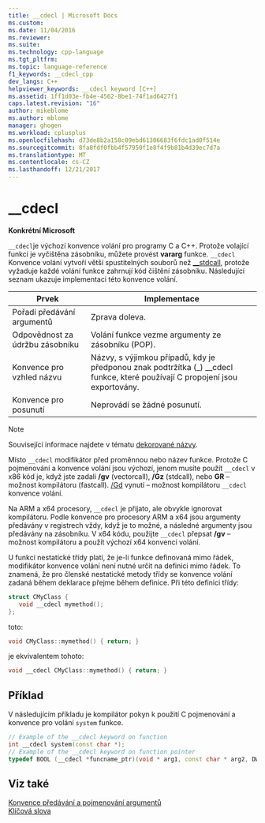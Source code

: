 ```yaml
---
title: __cdecl | Microsoft Docs
ms.custom: 
ms.date: 11/04/2016
ms.reviewer: 
ms.suite: 
ms.technology: cpp-language
ms.tgt_pltfrm: 
ms.topic: language-reference
f1_keywords: __cdecl_cpp
dev_langs: C++
helpviewer_keywords: __cdecl keyword [C++]
ms.assetid: 1ff1d03e-fb4e-4562-8be1-74f1ad6427f1
caps.latest.revision: "16"
author: mikeblome
ms.author: mblome
manager: ghogen
ms.workload: cplusplus
ms.openlocfilehash: d73de8b2a158c09ebd61306683f6fdc1ad0f514e
ms.sourcegitcommit: 8fa8fdf0fbb4f57950f1e8f4f9b81b4d39ec7d7a
ms.translationtype: MT
ms.contentlocale: cs-CZ
ms.lasthandoff: 12/21/2017
---
```

# <a name="cdecl"></a>__cdecl
**Konkrétní Microsoft**  
  
 `__cdecl`je výchozí konvence volání pro programy C a C++. Protože volající funkcí je vyčištěna zásobníku, můžete provést **vararg** funkce. `__cdecl` Konvence volání vytvoří větší spustitelných souborů než [__stdcall](../cpp/stdcall.md), protože vyžaduje každé volání funkce zahrnují kód čištění zásobníku. Následující seznam ukazuje implementaci této konvence volání.  
  
|Prvek|Implementace|  
|-------------|--------------------|  
|Pořadí předávání argumentů|Zprava doleva.|  
|Odpovědnost za údržbu zásobníku|Volání funkce vezme argumenty ze zásobníku (POP).|  
|Konvence pro vzhled názvu|Názvy, s výjimkou případů, kdy je předponou znak podtržítka (_) \__cdecl funkce, které používají C propojení jsou exportovány.|  
|Konvence pro posunutí|Neprovádí se žádné posunutí.|  
  
> [!NOTE]
>  Související informace najdete v tématu [dekorované názvy](../build/reference/decorated-names.md).  
  
 Místo `__cdecl` modifikátor před proměnnou nebo název funkce. Protože C pojmenování a konvence volání jsou výchozí, jenom musíte použít `__cdecl` v x86 kód je, když jste zadali **/gv** (vectorcall), **/Gz** (stdcall), nebo  **GR** – možnost kompilátoru (fastcall). [/Gd](../build/reference/gd-gr-gv-gz-calling-convention.md) vynutí – možnost kompilátoru `__cdecl` konvence volání.  
  
 Na ARM a x64 procesory, `__cdecl` je přijato, ale obvykle ignorovat kompilátoru. Podle konvence pro procesory ARM a x64 jsou argumenty předávány v registrech vždy, když je to možné, a následné argumenty jsou předávány na zásobníku. V x64 kódu, použijte `__cdecl` přepsat **/gv** – možnost kompilátoru a použít výchozí x64 konvencí volání.  
  
 U funkcí nestatické třídy platí, že je-li funkce definovaná mimo řádek, modifikátor konvence volání není nutné určit na definici mimo řádek. To znamená, že pro členské nestatické metody třídy se konvence volání zadaná během deklarace přejme během definice. Při této definici třídy:  
  
```cpp  
struct CMyClass {  
   void __cdecl mymethod();  
};  
```  
  
 toto:  
  
```cpp  
void CMyClass::mymethod() { return; }  
```  
  
 je ekvivalentem tohoto:  
  
```cpp  
void __cdecl CMyClass::mymethod() { return; }  
```  
  
## <a name="example"></a>Příklad  
 V následujícím příkladu je kompilátor pokyn k použití C pojmenování a konvence pro volání `system` funkce.  
  
```cpp  
// Example of the __cdecl keyword on function  
int __cdecl system(const char *);  
// Example of the __cdecl keyword on function pointer  
typedef BOOL (__cdecl *funcname_ptr)(void * arg1, const char * arg2, DWORD flags, ...);  
```  
  
## <a name="see-also"></a>Viz také  
 [Konvence předávání a pojmenování argumentů](../cpp/argument-passing-and-naming-conventions.md)   
 [Klíčová slova](../cpp/keywords-cpp.md)